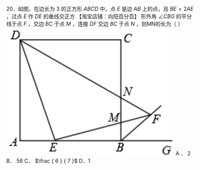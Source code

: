 20．如图，在边长为 3 的正方形 $A B C D$ 中，点 $E$ 是边 $A B$ 上的点，且 $B E = 2 A E$ ，过点 $E$ 作 $D E$ 的垂线交正方
【淘宝店铺：向阳百分百】 形外角 $\angle C B G$ 的平分线于点 $F$ ，交边 $B C$ 于点 $M$ ，连接 $D F$ 交边 $B C$ 于点 $N$ ，则MN的长为（ ）
![](<../../qs_image_DB/专题1-3_“12345”模型·选填压轴必备大招（共3种类型）（解析版）__/06752f5a250d2223a5df24b603a5cb9f614dd38e518dfb483fbb7e2ff1ab0479.jpg>)
A ． 2 B． 56 C． $\frac { 6 } { 7 }$ D．1
